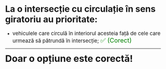 # La o intersecție cu circulație în sens giratoriu au prioritate:

- <span style="font-size: larger;">vehiculele care circulă în interiorul acesteia față de cele care urmează să pătrundă în intersecție; <span style="color: green; font-size: larger;">✅ (Corect)</span></span>

---

<span style="font-size: 30px; font-weight: bold;">**Doar o opțiune este corectă!**</span>
